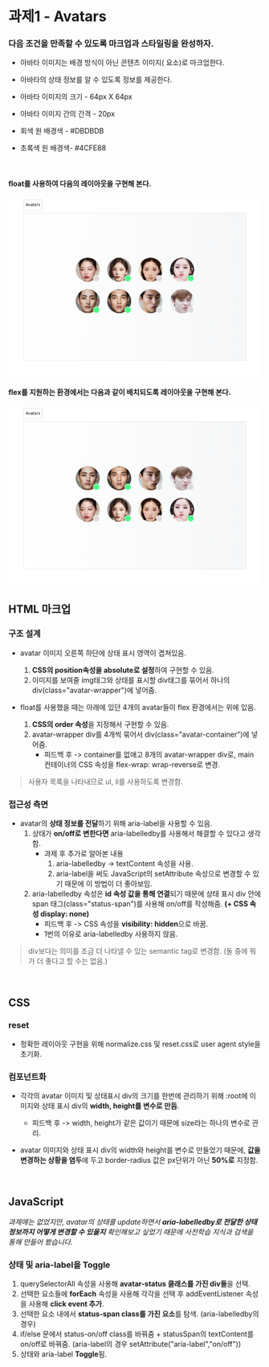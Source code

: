 # 과제1 - Avatars

### 다음 조건을 만족할 수 있도록 마크업과 스타일링을 완성하자.
- 아바타 이미지는 배경 방식이 아닌 콘텐츠 이미지(<img> 요소)로 마크업한다.

- 아바타의 상태 정보를 알 수 있도록 정보를 제공한다.

- 아바타 이미지의 크기 - 64px X 64px

- 아바타 이미지 간의 간격 - 20px

- 회색 원 배경색 - #DBDBDB

- 초록색 원 배경색- #4CFE88

<br />

#### float를 사용하여 다음의 레이아웃을 구현해 본다.

<img src="./img/Avatars (1).png" />

#### flex를 지원하는 환경에서는 다음과 같이 배치되도록 레이아웃을 구현해 본다.
<img src="./img/Avatars (2).png">

<br />

## HTML 마크업

### 구조 설계

- avatar 이미지 오른쪽 하단에 상태 표시 영역이 겹쳐있음.
  1. **CSS의 position속성을 absolute로 설정**하여 구현할 수 있음.
  2. 이미지를 보여줄 img태그와 상태를 표시할 div태그를 묶어서 하나의 div(class="avatar-wrapper")에 넣어줌.

- float를 사용했을 때는 아래에 있던 4개의 avatar들이 flex 환경에서는 위에 있음.  

  1. **CSS의 order 속성**을 지정해서 구현할 수 있음.
  2. avatar-wrapper div를 4개씩 묶어서 div(class="avatar-container")에 넣어줌.
     - 피드백 후 -> container를 없애고 8개의 avatar-wrapper div로, main 컨테이너의 CSS 속성을 flex-wrap: wrap-reverse로 변경.

> 사용자 목록을 나타내므로 ul, li를 사용하도록 변경함.

### 접근성 측면
- avatar의 **상태 정보를 전달**하기 위해 aria-label을 사용할 수 있음.
  1. 상태가 **on/off로 변한다면** aria-labelledby를 사용해서 해결할 수 있다고 생각함.
      - 과제 후 추가로 알아본 내용
        1. aria-labelledby -> textContent 속성을 사용.
        2. aria-label을 써도 JavaScript의 setAttribute 속성으로 변경할 수 있기 때문에 이 방법이 더 좋아보임.
  2. aria-labelledby 속성은 **id 속성 값을 통해 연결**되기 때문에 상태 표시 div 안에 span 태그(class="status-span")를 사용해 on/off를 작성해줌. **(+ CSS 속성 display: none)**
      - 피드백 후 -> CSS 속성을 **visibility: hidden**으로 바꿈.
      - 1번의 이유로 aria-labelledby 사용하지 않음.

> div보다는 의미를 조금 더 나타낼 수 있는 semantic tag로 변경함. (둘 중에 뭐가 더 좋다고 할 수는 없음.)

<br />

## CSS

### reset
- 정확한 레이아웃 구현을 위해 normalize.css 및 reset.css로 user agent style을 초기화.

### 컴포넌트화

- 각각의 avatar 이미지 및 상태표시 div의 크기를 한번에 관리하기 위해 :root에 이미지와 상태 표시 div의 **width, height를 변수로 만듬**.
  - 피드백 후 -> width, height가 같은 값이기 때문에 size라는 하나의 변수로 관리.

- avatar 이미지와 상태 표시 div의 width와 height를 변수로 만들었기 때문에, **값을 변경하는 상황을 염두**에 두고 border-radius 값은 px단위가 아닌 **50%로** 지정함.

<br />

## JavaScript

_과제에는 없었지만, avatar의 상태를 update하면서 **aria-labelledby로 전달한 상태 정보까지 어떻게 변경할 수 있을지** 확인해보고 싶었기 때문에 사전학습 지식과 검색을 통해 만들어 봤습니다._

### 상태 및 aria-label을 Toggle
1. querySelectorAll 속성을 사용해 **avatar-status 클래스를 가진 div들**을 선택.
2. 선택한 요소들에 **forEach** 속성을 사용해 각각을 선택 후 addEventListener 속성을 사용해 **click event 추가**.
3. 선택한 요소 내에서 **status-span class를 가진 요소**를 탐색. (aria-labelledby의 경우)
4. if/else 문에서 status-on/off class를 바꿔줌 + statusSpan의 textContent를 on/off로 바꿔줌. (aria-label의 경우 setAttribute("aria-label","on/off"))
5. 상태와 aria-label **Toggle**됨.